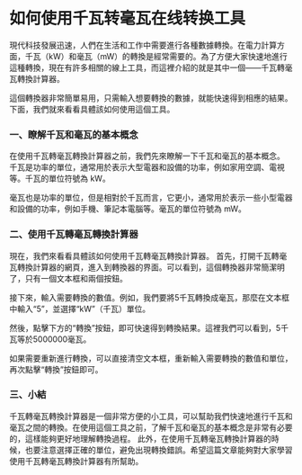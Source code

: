 如何使用千瓦转毫瓦在线转换工具
===============

現代科技發展迅速，人們在生活和工作中需要進行各種數據轉換。在電力計算方面，千瓦（kW）和毫瓦（mW）的轉換是經常需要的。為了方便大家快速地進行這種轉換，現在有許多相關的線上工具，而這裡介紹的就是其中一個——千瓦轉毫瓦轉換計算器。

這個轉換器非常簡單易用，只需輸入想要轉換的數據，就能快速得到相應的結果。下面，我們就來看看具體該如何使用這個工具。

### 一、瞭解千瓦和毫瓦的基本概念

在使用千瓦轉毫瓦轉換計算器之前，我們先來瞭解一下千瓦和毫瓦的基本概念。 千瓦是功率的單位，通常用於表示大型電器和設備的功率，例如家用空調、電視等。千瓦的單位符號為 kW。

毫瓦也是功率的單位，但是相對於千瓦而言，它更小，通常用於表示一些小型電器和設備的功率，例如手機、筆記本電腦等。毫瓦的單位符號為 mW。

### 二、使用千瓦轉毫瓦轉換計算器

現在，我們來看看具體該如何使用千瓦轉毫瓦轉換計算器。 首先，打開千瓦轉毫瓦轉換計算器的網頁，進入到轉換器的界面。可以看到，這個轉換器非常簡潔明了，只有一個文本框和兩個按鈕。

接下來，輸入需要轉換的數值。例如，我們要將5千瓦轉換成毫瓦，那麼在文本框中輸入“5”，並選擇“kW”（千瓦）單位。

然後，點擊下方的“轉換”按鈕，即可快速得到轉換結果。這裡我們可以看到，5千瓦等於5000000毫瓦。

如果需要重新進行轉換，可以直接清空文本框，重新輸入需要轉換的數值和單位，再次點擊“轉換”按鈕即可。

### 三、小結

千瓦轉毫瓦轉換計算器是一個非常方便的小工具，可以幫助我們快速地進行千瓦和毫瓦之間的轉換。在使用這個工具之前，了解千瓦和毫瓦的基本概念是非常有必要的，這樣能夠更好地理解轉換過程。 此外，在使用千瓦轉毫瓦轉換計算器的時候，也要注意選擇正確的單位，避免出現轉換錯誤。希望這篇文章能夠對大家學習使用千瓦轉毫瓦轉換計算器有所幫助。